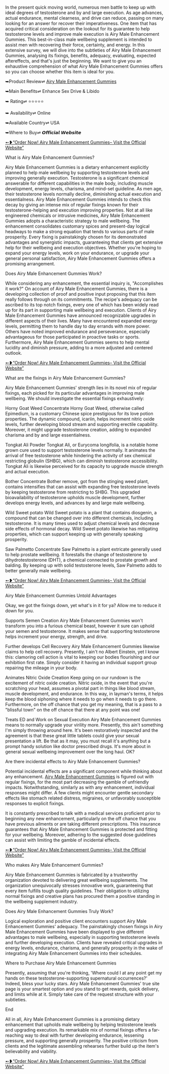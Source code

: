 In the present quick moving world, numerous men battle to keep up with ideal degrees of testosterone and by and large execution. As age advances, actual endurance, mental clearness, and drive can reduce, passing on many looking for an answer for recover their imperativeness. One item that has acquired critical consideration on the lookout for its guarantee to help testosterone levels and improve male execution is Airy Male Enhancement Gummies. This best-in-class male wellbeing supplement is intended to assist men with recovering their force, certainty, and energy. In this extensive survey, we will dive into the subtleties of Airy Male Enhancement Gummies, analysing its fixings, benefits, adequacy, evaluating, expected aftereffects, and that's just the beginning. We want to give you an exhaustive comprehension of what Airy Male Enhancement Gummies offers so you can choose whether this item is ideal for you.

➥Product Review⇌ [Airy Male Enhancement Gummies](https://www.facebook.com/Airy.Male.Enhancement.Gummies.Official/) 

➥Main Benefits⇌ Enhance Sex Drive & Libido

➥ Rating⇌ ⭐⭐⭐⭐⭐

➥ Availability⇌ Online

➥Available Country⇌ USA

➥Where to Buy⇌ 𝙊𝙛𝙛𝙞𝙘𝙞𝙖𝙡 𝙒𝙚𝙗𝙨𝙞𝙩𝙚


[➻❥“Order Now! Airy Male Enhancement Gummies– Visit the Official Website”](https://supplementcarts.com/airy-male-enhancement-gummies-official)


What is Airy Male Enhancement Gummies?

Airy Male Enhancement Gummies is a dietary enhancement explicitly planned to help male wellbeing by supporting testosterone levels and improving generally execution. Testosterone is a significant chemical answerable for different capabilities in the male body, including muscle development, energy levels, charisma, and mind-set guideline. As men age, their testosterone levels normally decline, diminishing actual execution and essentialness. Airy Male Enhancement Gummies intends to check this decay by giving an intense mix of regular fixings known for their testosterone-helping and execution improving properties.
Not at all like engineered chemicals or intrusive medicines, Airy Male Enhancement Gummies adopts a characteristic strategy to male wellbeing. The enhancement consolidates customary spices and present-day logical headways to make a strong equation that tends to various parts of male prosperity. Every fixing is painstakingly chosen for its demonstrated advantages and synergistic impacts, guaranteeing that clients get extensive help for their wellbeing and execution objectives. Whether you're hoping to expand your energy levels, work on your endurance, or upgrade your general personal satisfaction, Airy Male Enhancement Gummies offers a promising arrangement.

Does Airy Male Enhancement Gummies Work?

While considering any enhancement, the essential inquiry is, "Accomplishes it work?" On account of Airy Male Enhancement Gummies, there is a developing collection of proof and positive input proposing that this item really follows through on its commitments. The recipe's adequacy can be ascribed to its top notch fixings, every one of which has been widely read up for its part in supporting male wellbeing and execution.
Clients of Airy Male Enhancement Gummies have announced recognizable upgrades in different aspects of their lives. Many have encountered expanded energy levels, permitting them to handle day to day errands with more power. Others have noted improved endurance and perseverance, especially advantageous for those participated in proactive tasks or sports. Furthermore, Airy Male Enhancement Gummies seems to help mental lucidity and diminish pressure, adding to a more adjusted and centered outlook.

[➻❥“Order Now! Airy Male Enhancement Gummies– Visit the Official Website”](https://supplementcarts.com/airy-male-enhancement-gummies-official)

What are the fixings in Airy Male Enhancement Gummies?

Airy Male Enhancement Gummies' strength lies in its novel mix of regular fixings, each picked for its particular advantages in improving male wellbeing. We should investigate the essential fixings exhaustively:

Horny Goat Weed Concentrate
Horny Goat Weed, otherwise called Epimedium, is a customary Chinese spice prestigious for its love potion properties. The dynamic compound, icariin, helps increment nitric oxide levels, further developing blood stream and supporting erectile capability. Moreover, it might upgrade testosterone creation, adding to expanded charisma and by and large essentialness.

Tongkat Ali Powder
Tongkat Ali, or Eurycoma longifolia, is a notable home grown cure used to support testosterone levels normally. It animates the arrival of free testosterone while hindering the activity of sex chemical restricting globulin (SHBG), which can diminish testosterone accessibility. Tongkat Ali is likewise perceived for its capacity to upgrade muscle strength and actual execution.

Bother Concentrate
Bother remove, got from the stinging weed plant, contains intensifies that can assist with expanding free testosterone levels by keeping testosterone from restricting to SHBG. This upgraded bioavailability of testosterone upholds muscle development, further develops energy levels, and advances by and large male wellbeing.

Wild Sweet potato
Wild Sweet potato is a plant that contains diosgenin, a compound that can be changed over into different chemicals, including testosterone. It is many times used to adjust chemical levels and decrease side effects of hormonal decay. Wild Sweet potato likewise has mitigating properties, which can support keeping up with generally speaking prosperity.

Saw Palmetto Concentrate
Saw Palmetto is a plant extricate generally used to help prostate wellbeing. It forestalls the change of testosterone to dihydrotestosterone (DHT), a chemical connected to prostate growth and balding. By keeping up with solid testosterone levels, Saw Palmetto adds to better generally male wellbeing.

[➻❥“Order Now! Airy Male Enhancement Gummies– Visit the Official Website”](https://supplementcarts.com/airy-male-enhancement-gummies-official)

Airy Male Enhancement Gummies Untold Advantages

Okay, we got the fixings down, yet what's in it for ya? Allow me to reduce it down for you.

Supports Semen Creation
Airy Male Enhancement Gummies won't transform you into a furious chemical beast, however it sure can uphold your semen and testosterone. It makes sense that supporting testosterone helps increment your energy, strength, and drive.

Further develops Cell Recovery
Airy Male Enhancement Gummies likewise claims to help cell recovery. Presently, I ain't no Albert Einstein, yet I know this: clamoring cell action is vital to keeping our bodies flourishing and our exhibition first rate. Simply consider it having an individual support group repairing the mileage in your body.

Animates Nitric Oxide Creation
Keep going on our rundown is the excitement of nitric oxide creation. Nitric oxide, in the event that you're scratching your head, assumes a pivotal part in things like blood stream, muscle development, and endurance. In this way, in layman's terms, it helps keep the blood siphoning where it needs to go when it needs to go there. Furthermore, on the off chance that you get my meaning, that is a pass to a "blissful town" on the off chance that there at any point was one!

Treats ED and Work on Sexual Execution
Airy Male Enhancement Gummies means to normally upgrade your virility more. Presently, this ain't something I'm simply throwing around here. It's been restoratively inspected and the agreement is that these great little tablets could give your sexual presentation a lift. Be that as it may, you must recall it's anything but a prompt handy solution like doctor prescribed drugs. It's more about in general sexual wellbeing improvement over the long haul. OK?

Are there incidental effects to Airy Male Enhancement Gummies?

Potential incidental effects are a significant component while thinking about any enhancement. [Airy Male Enhancement Gummies](https://healthquerys.com/airy-male-enhancement-gummies-reviews/) is figured out with regular fixings, for the most part decreasing the gamble of unfriendly impacts. Notwithstanding, similarly as with any enhancement, individual responses might differ. A few clients might encounter gentle secondary effects like stomach related distress, migraines, or unfavorably susceptible responses to explicit fixings.

It is constantly prescribed to talk with a medical services proficient prior to beginning any new enhancement, particularly on the off chance that you have previous ailments or are taking different prescriptions. This insurance guarantees that Airy Male Enhancement Gummies is protected and fitting for your wellbeing. Moreover, adhering to the suggested dose guidelines can assist with limiting the gamble of incidental effects.

[➻❥“Order Now! Airy Male Enhancement Gummies– Visit the Official Website”](https://supplementcarts.com/airy-male-enhancement-gummies-official)

Who makes Airy Male Enhancement Gummies?

Airy Male Enhancement Gummies is fabricated by a trustworthy organization devoted to delivering great wellbeing supplements. The organization unequivocally stresses innovative work, guaranteeing that every item fulfills tough quality guidelines. Their obligation to utilizing normal fixings and creative plans has procured them a positive standing in the wellbeing supplement industry.

Does Airy Male Enhancement Gummies Truly Work?

Logical exploration and positive client encounters support Airy Male Enhancement Gummies' adequacy. The painstakingly chosen fixings in Airy Male Enhancement Gummies have been displayed to give different advantages to male wellbeing, especially in supporting testosterone levels and further developing execution. Clients have revealed critical upgrades in energy levels, endurance, charisma, and generally prosperity in the wake of integrating Airy Male Enhancement Gummies into their schedules.

Where to Purchase Airy Male Enhancement Gummies

Presently, assuming that you're thinking, 'Where could I at any point get my hands on these testosterone-supporting supernatural occurrences?' Indeed, bless your lucky stars. Airy Male Enhancement Gummies' true site page is your smartest option and you stand to get rewards, quick delivery, and limits while at it. Simply take care of the request structure with your subtleties.

End

All in all, Airy Male Enhancement Gummies is a promising dietary enhancement that upholds male wellbeing by helping testosterone levels and upgrading execution. Its remarkable mix of normal fixings offers a far-reaching way to deal with further developing endurance, lessening pressure, and supporting generally prosperity. The positive criticism from clients and the legitimate assembling rehearses further build up the item's believability and viability.

[➻❥“Order Now! Airy Male Enhancement Gummies– Visit the Official Website”](https://supplementcarts.com/airy-male-enhancement-gummies-official)
